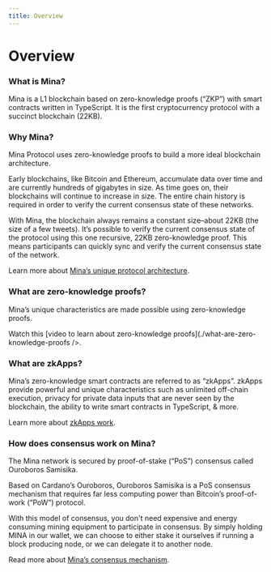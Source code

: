 ```yaml
---
title: Overview
---
```


# Overview

### What is Mina?

Mina is a L1 blockchain based on zero-knowledge proofs (“ZKP”) with smart contracts written in TypeScript. It is the first cryptocurrency protocol with a succinct blockchain (22KB).

### Why Mina?

Mina Protocol uses zero-knowledge proofs to build a more ideal blockchain architecture.

Early blockchains, like Bitcoin and Ethereum, accumulate data over time and are currently hundreds of gigabytes in size. As time goes on, their blockchains will continue to increase in size. The entire chain history is required in order to verify the current consensus state of these networks.

With Mina, the blockchain always remains a constant size–about 22KB (the size of a few tweets). It’s possible to verify the current consensus state of the protocol using this one recursive, 22KB zero-knowledge proof. This means participants can quickly sync and verify the current consensus state of the network.

Learn more about [Mina’s unique protocol architecture](./protocol-architecture.md).

### What are zero-knowledge proofs?

Mina’s unique characteristics are made possible using  zero-knowledge proofs.

Watch this [video to learn about zero-knowledge proofs](./what-are-zero-knowledge-proofs />.

### What are zkApps?

Mina’s zero-knowledge smart contracts are referred to as “zkApps”. zkApps provide powerful and unique characteristics such as unlimited off-chain execution, privacy for private data inputs that are never seen by the blockchain, the ability to write smart contracts in TypeScript, & more.

Learn more about [zkApps work](/zkapps).

### How does consensus work on Mina?

The Mina network is secured by proof-of-stake (“PoS”) consensus called Ouroboros Samisika.

Based on Cardano’s Ouroboros, Ouroboros Samisika is a PoS consensus mechanism that requires far less computing power than Bitcoin’s proof-of-work (“PoW”) protocol.

With this model of consensus, you don't need expensive and energy consuming mining equipment to participate in consensus. By simply holding MINA in our wallet, we can choose to either stake it ourselves if running a block producing node, or we can delegate it to another node.

Read more about [Mina’s consensus mechanism](./consensus).
